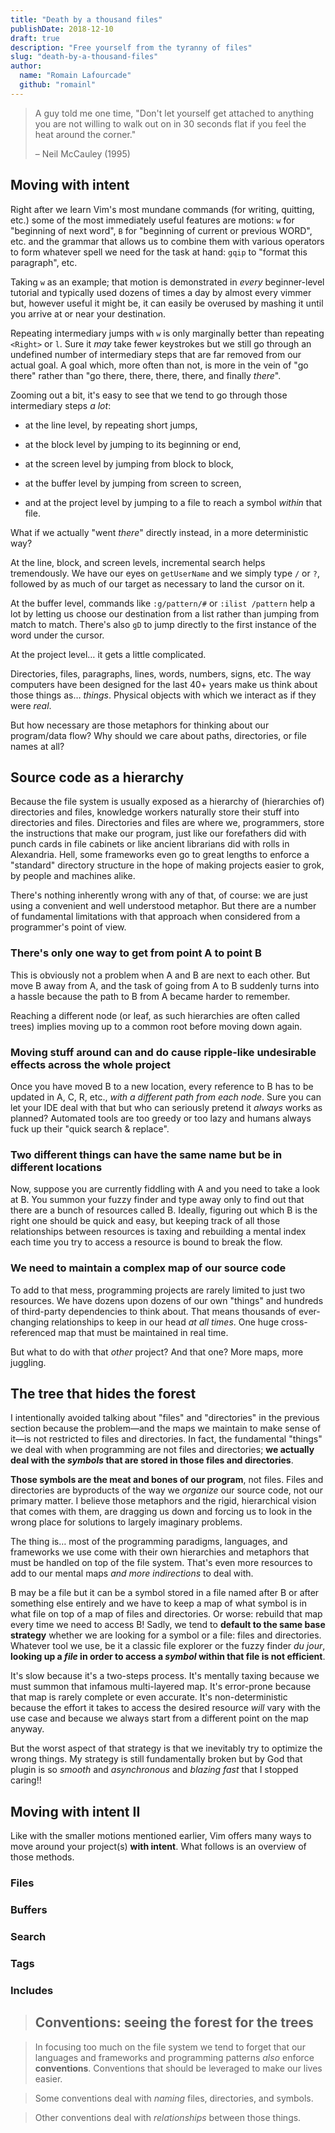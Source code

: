 ```yaml
---
title: "Death by a thousand files"
publishDate: 2018-12-10
draft: true
description: "Free yourself from the tyranny of files"
slug: "death-by-a-thousand-files"
author:
  name: "Romain Lafourcade"
  github: "romainl"
---
```



> A guy told me one time, "Don't let yourself get attached to anything you are
> not willing to walk out on in 30 seconds flat if you feel the heat around the
> corner."
>
> – Neil McCauley (1995)

## Moving with intent

Right after we learn Vim's most mundane commands (for writing, quitting, etc.)
some of the most immediately useful features are motions: `w` for "beginning of
next word", `B` for "beginning of current or previous WORD", etc. and the
grammar that allows us to combine them with various operators to form whatever
spell we need for the task at hand: `gqip` to "format this paragraph", etc.

Taking `w` as an example; that motion is demonstrated in *every* beginner-level
tutorial and typically used dozens of times a day by almost every vimmer but,
however useful it might be, it can easily be overused by mashing it until you
arrive at or near your destination.

Repeating intermediary jumps with `w` is only marginally better than repeating
`<Right>` or `l`. Sure it *may* take fewer keystrokes but we still go through
an undefined number of intermediary steps that are far removed from our actual
goal. A goal which, more often than not, is more in the vein of "go there"
rather than "go there, there, there, there, and finally *there*".

Zooming out a bit, it's easy to see that we tend to go through those
intermediary steps *a lot*:

* at the line level, by repeating short jumps,

* at the block level by jumping to its beginning or end,

* at the screen level by jumping from block to block,

* at the buffer level by jumping from screen to screen,

* and at the project level by jumping to a file to reach a symbol *within* that
  file.

What if we actually "went *there*" directly instead, in a more deterministic way?

At the line, block, and screen levels, incremental search helps tremendously.
We have our eyes on `getUserName` and we simply type `/` or `?`, followed by as
much of our target as necessary to land the cursor on it.

At the buffer level, commands like `:g/pattern/#` or `:ilist /pattern` help
a lot by letting us choose our destination from a list rather than jumping from
match to match. There's also `gD` to jump directly to the first instance of the
word under the cursor.

At the project level… it gets a little complicated.

Directories, files, paragraphs, lines, words, numbers, signs, etc. The way
computers have been designed for the last 40+ years make us think about those
things as… *things*. Physical objects with which we interact as if they were
*real*.

But how necessary are those metaphors for thinking about our program/data flow?
Why should we care about paths, directories, or file names at all?

## Source code as a hierarchy

Because the file system is usually exposed as a hierarchy of (hierarchies of)
directories and files, knowledge workers naturally store their stuff into
directories and files.  Directories and files are where we, programmers, store
the instructions that make our program, just like our forefathers did with punch
cards in file cabinets or like ancient librarians did with rolls in Alexandria.
Hell, some frameworks even go to great lengths to enforce a "standard" directory
structure in the hope of making projects easier to grok, by people and machines
alike.

There's nothing inherently wrong with any of that, of course: we are just using
a convenient and well understood metaphor.  But there are a number of
fundamental limitations with that approach when considered from a programmer's
point of view.

### There's only one way to get from point A to point B

This is obviously not a problem when A and B are next to each other. 
But move B away from A, and the task of going from A to B suddenly turns
into a hassle because the path to B from A became harder to remember.

Reaching a different node (or leaf, as such hierarchies are often called trees)
implies moving up to a common root before moving down again.

### Moving stuff around can and do cause ripple-like undesirable effects across the whole project

Once you have moved B to a new location, every reference to B has to be updated
in A, C, R, etc., *with a different path from each node*. Sure you can let your
IDE deal with that but who can seriously pretend it *always* works as planned?
Automated tools are too greedy or too lazy and humans always fuck up their
"quick search & replace".

### Two different things can have the same name but be in different locations

Now, suppose you are currently fiddling with A and you need to take a look at
B. You summon your fuzzy finder and type away only to find out that there are
a bunch of resources called B. Ideally, figuring out which B is the right one
should be quick and easy, but keeping track of all those relationships between
resources is taxing and rebuilding a mental index each time you try to access
a resource is bound to break the flow.

### We need to maintain a complex map of our source code

To add to that mess, programming projects are rarely limited to just two
resources. We have dozens upon dozens of our own "things" and hundreds of
third-party dependencies to think about. That means thousands of ever-changing
relationships to keep in our head *at all times*. One huge cross-referenced map
that must be maintained in real time.

But what to do with that *other* project? And that one? More maps, more
juggling.

## The tree that hides the forest

I intentionally avoided talking about "files" and "directories" in the previous
section because the problem—and the maps we maintain to make sense of it—is not
restricted to files and directories. In fact, the fundamental "things" we deal
with when programming are not files and directories; **we actually deal with the
*symbols* that are stored in those files and directories**.

**Those symbols are the meat and bones of our program**, not files. Files and
directories are byproducts of the way we *organize* our source code, not our
primary matter.  I believe those metaphors and the rigid, hierarchical vision
that comes with them, are dragging us down and forcing us to look in the wrong
place for solutions to largely imaginary problems.

The thing is… most of the programming paradigms, languages, and frameworks we
use come with their own hierarchies and metaphors that must be handled on top of
the file system. That's even more resources to add to our mental maps *and more
indirections* to deal with.

B may be a file but it can be a symbol stored in a file named after B or after
something else entirely and we have to keep a map of what symbol is in what file
on top of a map of files and directories. Or worse: rebuild that map every time
we need to access B! Sadly, we tend to **default to the same base strategy**
whether we are looking for a symbol or a file: files and directories.  Whatever
tool we use, be it a classic file explorer or the fuzzy finder *du jour*,
**looking up a *file* in order to access a *symbol* within that file is not
efficient**.

It's slow because it's a two-steps process. It's mentally taxing because we must
summon that infamous multi-layered map. It's error-prone because that map is
rarely complete or even accurate. It's non-deterministic because the effort it
takes to access the desired resource *will* vary with the use case and because
we always start from a different point on the map anyway.

But the worst aspect of that strategy is that we inevitably try to optimize the
wrong things. My strategy is still fundamentally broken but by God that plugin
is so *smooth* and *asynchronous* and *blazing fast* that I stopped caring!!

## Moving with intent II

Like with the smaller motions mentioned earlier, Vim offers many ways to move
around your project(s) **with intent**. What follows is an overview of those
methods.

### Files


### Buffers


### Search


### Tags


### Includes




























> ## Conventions: seeing the forest for the trees

> In focusing too much on the file system we tend to forget that our languages and
> frameworks and programming patterns *also* enforce **conventions**. Conventions
> that should be leveraged to make our lives easier.

> Some conventions deal with *naming* files, directories, and symbols.

> Other conventions deal with *relationships* between those things.


[//]: # ( Vim: set spell spelllang=en tw=80: )
